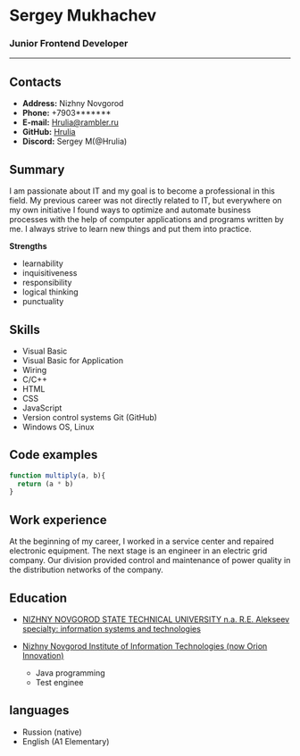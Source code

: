 # Sergey Mukhachev
### Junior Frontend Developer
---

## Contacts
* **Address:** Nizhny Novgorod
* **Phone:** +7903\*\*\*\*\*\*\*
* **E-mail:** Hrulia@rambler.ru
* **GitHub:** [Hrulia](https://github.com/Hrulia")
* **Discord:** Sergey M(@Hrulia)

## Summary

I am passionate about IT and my goal is to become a professional in this field. My previous career was not directly related to IT, but everywhere on my own initiative I found ways to optimize and automate business processes with the help of computer applications and programs written by me. I always strive to learn new things and put them into practice.

**Strengths**
* learnability
* inquisitiveness
* responsibility
* logical thinking
* punctuality


## Skills

* Visual Basic
* Visual Basic for Application
* Wiring
* C/C++
* HTML
* CSS
* JavaScript
* Version control systems Git (GitHub)
* Windows OS, Linux

## Code examples
```javascript
function multiply(a, b){
  return (a * b)
}
```

## Work experience

At the beginning of my career, I worked in a service center and repaired electronic equipment. The next stage is an engineer in an electric grid company. Our division provided control and maintenance of power quality in the distribution networks of the company.

## Education

* [NIZHNY NOVGOROD STATE TECHNICAL UNIVERSITY n.a. R.E. Alekseev
specialty: information systems and technologies](https://www.nntu.ru/)

* [Nizhny Novgorod Institute of Information Technologies (now Orion Innovation)](https://edu.orioninc.ru/)
    + Java programming
    + Test enginee

## languages


* Russion (native)
* English (A1 Elementary)
